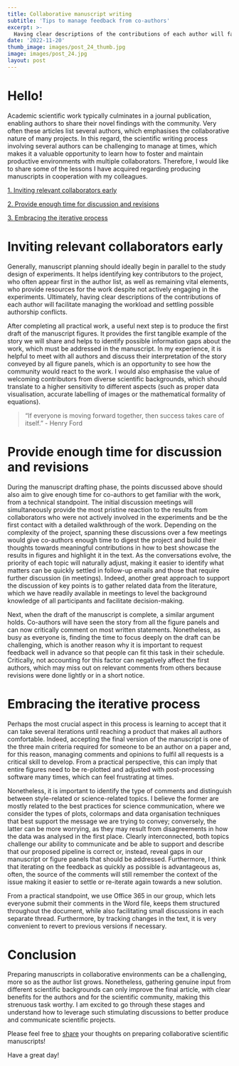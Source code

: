 ```yaml
---
title: Collaborative manuscript writing
subtitle: 'Tips to manage feedback from co-authors'
excerpt: >-
  Having clear descriptions of the contributions of each author will facilitate managing the workload and settling possible authorship conflicts.
date: '2022-11-20'
thumb_image: images/post_24_thumb.jpg
image: images/post_24.jpg
layout: post
---
```



# Hello!

Academic scientific work typically culminates in a journal publication, enabling authors to share their novel findings with the community. Very often these articles list several authors, which emphasises the collaborative nature of many projects. In this regard, the scientific writing process involving several authors can be challenging to manage at times, which makes it a valuable opportunity to learn how to foster and maintain productive environments with multiple collaborators. Therefore, I would like to share some of the lessons I have acquired regarding producing manuscripts in cooperation with my colleagues.

[1. Inviting relevant collaborators early](#collaborators_early)

[2. Provide enough time for discussion and revisions](#long_revisions)

[3. Embracing the iterative process](#iterative_process)

# <a name="collaborators_early">Inviting relevant collaborators early</a>

Generally, manuscript planning should ideally begin in parallel to the study design of experiments. It helps identifying key contributors to the project, who often appear first in the author list, as well as remaining vital elements, who provide resources for the work despite not actively engaging in the experiments. Ultimately, having clear descriptions of the contributions of each author will facilitate managing the workload and settling possible authorship conflicts.

After completing all practical work, a useful next step is to produce the first draft of the manuscript figures. It provides the first tangible example of the story we will share and helps to identify possible information gaps about the work, which must be addressed in the manuscript. In my experience, it is helpful to meet with all authors and discuss their interpretation of the story conveyed by all figure panels, which is an opportunity to see how the community would react to the work. I would also emphasise the value of welcoming contributors from diverse scientific backgrounds, which should translate to a higher sensitivity to different aspects (such as proper data visualisation, accurate labelling of images or the mathematical formality of equations).

> “If everyone is moving forward together, then success takes care of itself.” - Henry Ford

# <a name="long_revisions">Provide enough time for discussion and revisions</a>

During the manuscript drafting phase, the points discussed above should also aim to give enough time for co-authors to get familiar with the work, from a technical standpoint. The initial discussion meetings will simultaneously provide the most pristine reaction to the results from collaborators who were not actively involved in the experiments and be the first contact with a detailed walkthrough of the work. Depending on the complexity of the project, spanning these discussions over a few meetings would give co-authors enough time to digest the project and build their thoughts towards meaningful contributions in how to best showcase the results in figures and highlight it in the text. As the conversations evolve, the priority of each topic will naturally adjust, making it easier to identify what matters can be quickly settled in follow-up emails and those that require further discussion (in meetings). Indeed, another great approach to support the discussion of key points is to gather related data from the literature, which we have readily available in meetings to level the background knowledge of all participants and facilitate decision-making.

Next, when the draft of the manuscript is complete, a similar argument holds. Co-authors will have seen the story from all the figure panels and can now critically comment on most written statements. Nonetheless, as busy as everyone is, finding the time to focus deeply on the draft can be challenging, which is another reason why it is important to request feedback well in advance so that people can fit this task in their schedule. Critically, not accounting for this factor can negatively affect the first authors, which may miss out on relevant comments from others because revisions were done lightly or in a short notice.


# <a name="iterative_process">Embracing the iterative process</a>

Perhaps the most crucial aspect in this process is learning to accept that it can take several iterations until reaching a product that makes all authors comfortable. Indeed, accepting the final version of the manuscript is one of the three main criteria required for someone to be an author on a paper and, for this reason, managing comments and opinions to fulfil all requests is a critical skill to develop. From a practical perspective, this can imply that entire figures need to be re-plotted and adjusted with post-processing software many times, which can feel frustrating at times.

Nonetheless, it is important to identify the type of comments and distinguish between style-related or science-related topics. I believe the former are mostly related to the best practices for science communication, where we consider the types of plots, colormaps and data organisation techniques that best support the message we are trying to convey; conversely, the latter can be more worrying, as they may result from disagreements in how the data was analysed in the first place. Clearly interconnected, both topics challenge our ability to communicate and be able to support and describe that our proposed pipeline is correct or, instead, reveal gaps in our manuscript or figure panels that should be addressed. Furthermore, I think that iterating on the feedback as quickly as possible is advantageous as, often, the source of the comments will still remember the context of the issue making it easier to settle or re-iterate again towards a new solution.

From a practical standpoint, we use Office 365 in our group, which lets everyone submit their comments in the Word file, keeps them structured throughout the document, while also facilitating small discussions in each separate thread. Furthermore, by tracking changes in the text, it is very convenient to revert to previous versions if necessary.


# Conclusion

Preparing manuscripts in collaborative environments can be a challenging, more so as the author list grows. Nonetheless, gathering genuine input from different scientific backgrounds can only improve the final article, with clear benefits for the authors and for the scientific community, making this strenuous task worthy. I am excited to go through these stages and understand how to leverage such stimulating discussions to better produce and communicate scientific projects.

Please feel free to [share](https://twitter.com/_franciscomcm) your thoughts on preparing collaborative scientific manuscripts!

Have a great day!
